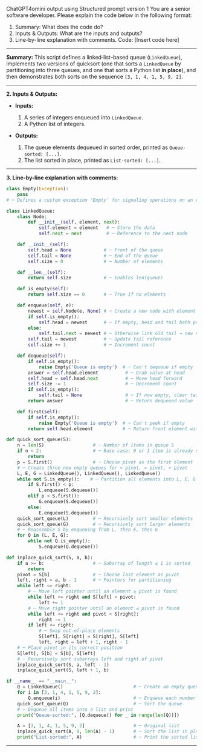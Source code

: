 ChatGPT4omini output using Structured prompt version 1
You are a senior software developer. Please explain the code below in the following format:
1. Summary: What does the code do?
2. Inputs & Outputs: What are the inputs and outputs?
3. Line-by-line explanation with comments.
Code:
[Insert code here]

-----------------------------------------------------------------------------------------------------
**Summary:**
This script defines a linked‐list–based queue (`LinkedQueue`), implements two versions of quicksort (one that sorts a `LinkedQueue` by partitioning into three queues, and one that sorts a Python list **in place**), and then demonstrates both sorts on the sequence `[3, 1, 4, 1, 5, 9, 2]`.

---

**2. Inputs & Outputs:**

* **Inputs:**

  1. A series of integers enqueued into `LinkedQueue`.
  2. A Python list of integers.
* **Outputs:**

  1. The queue elements dequeued in sorted order, printed as `Queue-sorted: [...]`.
  2. The list sorted in place, printed as `List-sorted: [...]`.

---

**3. Line-by-line explanation with comments:**

```python
class Empty(Exception):
    pass
# ─ Defines a custom exception 'Empty' for signaling operations on an empty queue.

class LinkedQueue:
    class Node:
        def __init__(self, element, next):
            self.element = element   # ─ Store the data
            self.next = next         # ─ Reference to the next node

    def __init__(self):
        self.head = None            # ─ Front of the queue
        self.tail = None            # ─ End of the queue
        self.size = 0               # ─ Number of elements

    def __len__(self):
        return self.size            # ─ Enables len(queue)

    def is_empty(self):
        return self.size == 0       # ─ True if no elements

    def enqueue(self, e):
        newest = self.Node(e, None) # ─ Create a new node with element e
        if self.is_empty():
            self.head = newest      # ─ If empty, head and tail both point to it
        else:
            self.tail.next = newest # ─ Otherwise link old tail → new node
        self.tail = newest          # ─ Update tail reference
        self.size += 1              # ─ Increment count

    def dequeue(self):
        if self.is_empty():
            raise Empty('Queue is empty')  # ─ Can't dequeue if empty
        answer = self.head.element          # ─ Grab value at head
        self.head = self.head.next          # ─ Move head forward
        self.size -= 1                      # ─ Decrement count
        if self.is_empty():
            self.tail = None                # ─ If now empty, clear tail
        return answer                       # ─ Return dequeued value

    def first(self):
        if self.is_empty():
            raise Empty('Queue is empty')  # ─ Can't peek if empty
        return self.head.element           # ─ Return front element without removing

def quick_sort_queue(S):
    n = len(S)                  # ─ Number of items in queue S
    if n < 2:                   # ─ Base case: 0 or 1 item is already sorted
        return
    p = S.first()               # ─ Choose pivot as the first element
    # ─ Create three new empty queues for < pivot, = pivot, > pivot
    L, E, G = LinkedQueue(), LinkedQueue(), LinkedQueue()
    while not S.is_empty():    # ─ Partition all elements into L, E, G
        if S.first() < p:
            L.enqueue(S.dequeue())
        elif p < S.first():
            G.enqueue(S.dequeue())
        else:
            E.enqueue(S.dequeue())
    quick_sort_queue(L)         # ─ Recursively sort smaller elements
    quick_sort_queue(G)         # ─ Recursively sort larger elements
    # ─ Reassemble S by enqueuing from L, then E, then G
    for Q in (L, E, G):
        while not Q.is_empty():
            S.enqueue(Q.dequeue())

def inplace_quick_sort(S, a, b):
    if a >= b:                  # ─ Subarray of length ≤ 1 is sorted
        return
    pivot = S[b]                # ─ Choose last element as pivot
    left, right = a, b - 1      # ─ Pointers for partitioning
    while left <= right:
        # ─ Move left pointer until an element ≥ pivot is found
        while left <= right and S[left] < pivot:
            left += 1
        # ─ Move right pointer until an element ≤ pivot is found
        while left <= right and pivot < S[right]:
            right -= 1
        if left <= right:
            # ─ Swap out-of-place elements
            S[left], S[right] = S[right], S[left]
            left, right = left + 1, right - 1
    # ─ Place pivot in its correct position
    S[left], S[b] = S[b], S[left]
    # ─ Recursively sort subarrays left and right of pivot
    inplace_quick_sort(S, a, left - 1)
    inplace_quick_sort(S, left + 1, b)

if __name__ == "__main__":
    Q = LinkedQueue()                          # ─ Create an empty queue
    for i in [3, 1, 4, 1, 5, 9, 2]:
        Q.enqueue(i)                           # ─ Enqueue each number
    quick_sort_queue(Q)                        # ─ Sort the queue
    # ─ Dequeue all items into a list and print
    print("Queue-sorted:", [Q.dequeue() for _ in range(len(Q))])

    A = [3, 1, 4, 1, 5, 9, 2]                  # ─ Original list
    inplace_quick_sort(A, 0, len(A) - 1)       # ─ Sort the list in place
    print("List-sorted:", A)                   # ─ Print the sorted list
```

-----------------------------------------------------------------------------------------------------